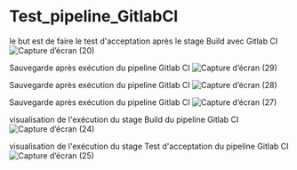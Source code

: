 # Test_pipeline_GitlabCI 
le but est de faire le test d'acceptation après le stage Build avec Gitlab CI 
![Capture d’écran (20)](https://github.com/mikimihia/Test_pipeline_GitlabCI/assets/44511981/3dbc5b1b-17e4-4fae-a1c4-3d24f31b6008)

Sauvegarde après exécution du pipeline Gitlab CI 
![Capture d’écran (29)](https://github.com/mikimihia/Test_pipeline_GitlabCI/assets/44511981/c3872135-8dcf-4eb7-ae2d-bc8476a2584b)

Sauvegarde après exécution du pipeline Gitlab CI
![Capture d’écran (28)](https://github.com/mikimihia/Test_pipeline_GitlabCI/assets/44511981/404da752-1d94-459c-ac01-9cc6913f8762)

Sauvegarde après exécution du pipeline Gitlab CI
![Capture d’écran (27)](https://github.com/mikimihia/Test_pipeline_GitlabCI/assets/44511981/d07e4da5-eb80-4a63-96d3-60408bdc187b)

visualisation de l'exécution du stage Build du pipeline Gitlab CI 
![Capture d’écran (24)](https://github.com/mikimihia/Test_pipeline_GitlabCI/assets/44511981/16f4df57-dc35-4840-9dc0-661794464f64)

visualisation de l'exécution du stage Test d'acceptation du pipeline Gitlab CI 
![Capture d’écran (25)](https://github.com/mikimihia/Test_pipeline_GitlabCI/assets/44511981/03e7ec6d-a071-4e0e-b85d-67689fbb03ec)

 
